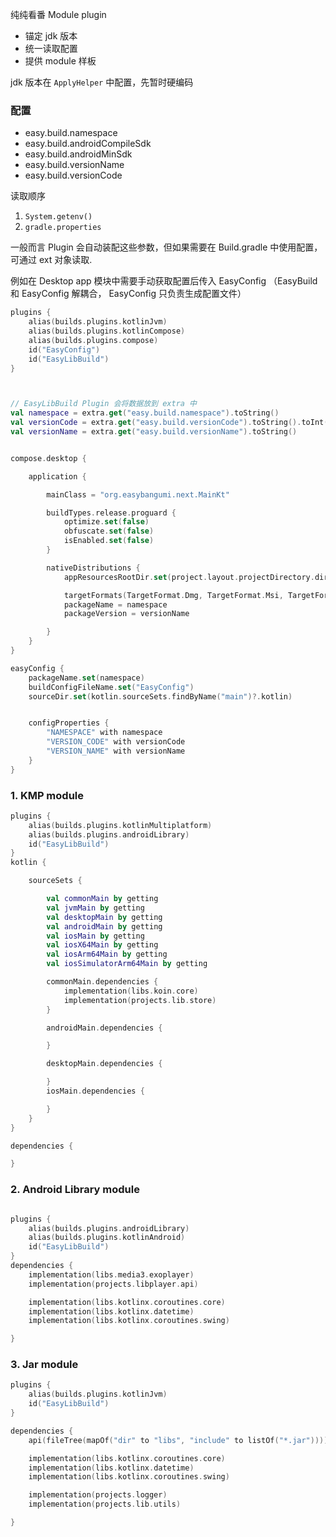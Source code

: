 纯纯看番 Module plugin

* 锚定 jdk 版本
* 统一读取配置
* 提供 module 样板

jdk 版本在 `ApplyHelper` 中配置，先暂时硬编码

### 配置

* easy.build.namespace
* easy.build.androidCompileSdk
* easy.build.androidMinSdk
* easy.build.versionName
* easy.build.versionCode

读取顺序

1. `System.getenv()`
2. `gradle.properties`


一般而言 Plugin 会自动装配这些参数，但如果需要在 Build.gradle 中使用配置，可通过 ext 对象读取.

例如在 Desktop app 模块中需要手动获取配置后传入 EasyConfig （EasyBuild 和 EasyConfig 解耦合， EasyConfig 只负责生成配置文件）

```kotlin
plugins {
    alias(builds.plugins.kotlinJvm)
    alias(builds.plugins.kotlinCompose)
    alias(builds.plugins.compose)
    id("EasyConfig")
    id("EasyLibBuild")
}



// EasyLibBuild Plugin 会将数据放到 extra 中
val namespace = extra.get("easy.build.namespace").toString()
val versionCode = extra.get("easy.build.versionCode").toString().toInt()
val versionName = extra.get("easy.build.versionName").toString()


compose.desktop {

    application {

        mainClass = "org.easybangumi.next.MainKt"

        buildTypes.release.proguard {
            optimize.set(false)
            obfuscate.set(false)
            isEnabled.set(false)
        }

        nativeDistributions {
            appResourcesRootDir.set(project.layout.projectDirectory.dir("../assets"))

            targetFormats(TargetFormat.Dmg, TargetFormat.Msi, TargetFormat.Deb)
            packageName = namespace
            packageVersion = versionName

        }
    }
}

easyConfig {
    packageName.set(namespace)
    buildConfigFileName.set("EasyConfig")
    sourceDir.set(kotlin.sourceSets.findByName("main")?.kotlin)


    configProperties {
        "NAMESPACE" with namespace
        "VERSION_CODE" with versionCode
        "VERSION_NAME" with versionName
    }
}

```


### 1. KMP module

```kotlin
plugins {
    alias(builds.plugins.kotlinMultiplatform)
    alias(builds.plugins.androidLibrary)
    id("EasyLibBuild")
}
kotlin {

    sourceSets {

        val commonMain by getting
        val jvmMain by getting
        val desktopMain by getting
        val androidMain by getting
        val iosMain by getting
        val iosX64Main by getting
        val iosArm64Main by getting
        val iosSimulatorArm64Main by getting

        commonMain.dependencies {
            implementation(libs.koin.core)
            implementation(projects.lib.store)
        }

        androidMain.dependencies {

        }

        desktopMain.dependencies {

        }
        iosMain.dependencies {

        }
    }
}

dependencies {

}

```


### 2. Android Library module

```kotlin

plugins {
    alias(builds.plugins.androidLibrary)
    alias(builds.plugins.kotlinAndroid)
    id("EasyLibBuild")
}
dependencies {
    implementation(libs.media3.exoplayer)
    implementation(projects.libplayer.api)

    implementation(libs.kotlinx.coroutines.core)
    implementation(libs.kotlinx.datetime)
    implementation(libs.kotlinx.coroutines.swing)

}
```

### 3. Jar module

```kotlin
plugins {
    alias(builds.plugins.kotlinJvm)
    id("EasyLibBuild")
}

dependencies {
    api(fileTree(mapOf("dir" to "libs", "include" to listOf("*.jar"))))

    implementation(libs.kotlinx.coroutines.core)
    implementation(libs.kotlinx.datetime)
    implementation(libs.kotlinx.coroutines.swing)

    implementation(projects.logger)
    implementation(projects.lib.utils)

}

```